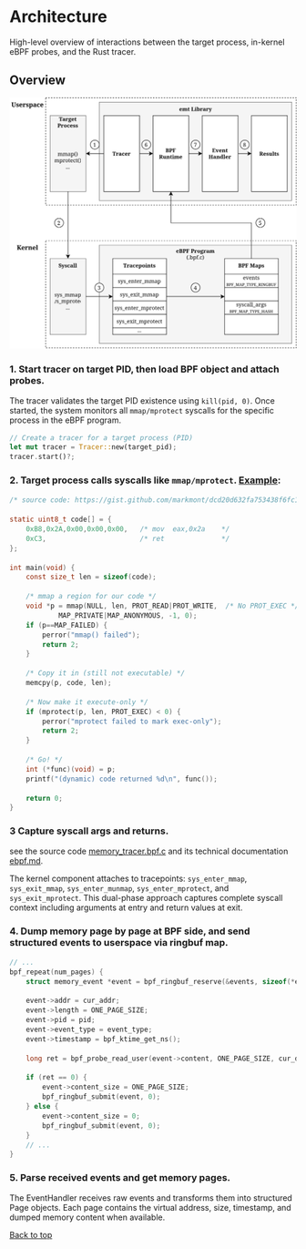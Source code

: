 # Architecture

High-level overview of interactions between the target process, in-kernel eBPF probes, and the Rust tracer.

## Overview

![architecture](./images/architecture.svg)

### 1. Start tracer on target PID, then load BPF object and attach probes.

The tracer validates the target PID existence using `kill(pid, 0)`. Once started, the system monitors all `mmap/mprotect` syscalls for the specific process in the eBPF program.

```rust
// Create a tracer for a target process (PID)
let mut tracer = Tracer::new(target_pid);
tracer.start()?;
```

### 2. Target process calls syscalls like `mmap/mprotect`. [Example](https://gist.github.com/markmont/dcd20d632fa753438f6fc1b3bb3711ec): 

```c
/* source code: https://gist.github.com/markmont/dcd20d632fa753438f6fc1b3bb3711ec */

static uint8_t code[] = {
    0xB8,0x2A,0x00,0x00,0x00,   /* mov  eax,0x2a    */
    0xC3,                       /* ret              */
};

int main(void) {
    const size_t len = sizeof(code);

    /* mmap a region for our code */
    void *p = mmap(NULL, len, PROT_READ|PROT_WRITE,  /* No PROT_EXEC */
            MAP_PRIVATE|MAP_ANONYMOUS, -1, 0);
    if (p==MAP_FAILED) {
        perror("mmap() failed");
        return 2;
    }

    /* Copy it in (still not executable) */
    memcpy(p, code, len);

    /* Now make it execute-only */
    if (mprotect(p, len, PROT_EXEC) < 0) {
        perror("mprotect failed to mark exec-only");
        return 2;
    }

    /* Go! */
    int (*func)(void) = p;
    printf("(dynamic) code returned %d\n", func());

    return 0;
}
```

### 3 Capture syscall args and returns.

see the source code [memory_tracer.bpf.c](../src/bpf/memory_tracer.bpf.c) and its technical documentation [ebpf.md](ebpf.md).

The kernel component attaches to tracepoints: `sys_enter_mmap`, `sys_exit_mmap`, `sys_enter_munmap`, `sys_enter_mprotect`, and `sys_exit_mprotect`. This dual-phase approach captures complete syscall context including arguments at entry and return values at exit.

### 4. Dump memory page by page at BPF side, and send structured events to userspace via ringbuf map.

```c
// ...
bpf_repeat(num_pages) {
    struct memory_event *event = bpf_ringbuf_reserve(&events, sizeof(*event), 0);

    event->addr = cur_addr;
    event->length = ONE_PAGE_SIZE;
    event->pid = pid;
    event->event_type = event_type;
    event->timestamp = bpf_ktime_get_ns();

    long ret = bpf_probe_read_user(event->content, ONE_PAGE_SIZE, cur_data);

    if (ret == 0) {
        event->content_size = ONE_PAGE_SIZE;
        bpf_ringbuf_submit(event, 0);
    } else {
        event->content_size = 0;
        bpf_ringbuf_submit(event, 0);
    }
    // ...
}
```

### 5. Parse received events and get memory pages.

The EventHandler receives raw events and transforms them into structured Page objects. Each page contains the virtual address, size, timestamp, and dumped memory content when available.

<a href="#top">Back to top</a>
